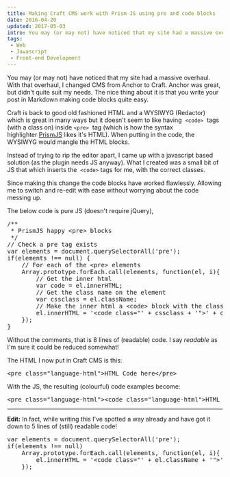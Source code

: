 ```yaml
---
title: Making Craft CMS work with Prism JS using pre and code blocks
date: 2016-04-20
updated: 2017-05-03
intro: You may (or may not) have noticed that my site had a massive overhaul. With that overhaul, I changed CMS from Anchor to Craft. Anchor was great, but didn't ...
tags:
 - Web
 - Javascript
 - Front-end Development
---
```


<p>You may (or may not) have noticed that my site had a massive overhaul. With that overhaul, I changed CMS&nbsp;from Anchor to Craft. Anchor was great, but didn't quite suit my needs. The nice thing about it is that&nbsp;you write your post in Markdown making code blocks quite easy.&nbsp;</p>
<p>Craft is back to good old fashioned HTML and a WYSIWYG (Redactor) which is great in many ways but&nbsp;it doesn't seem to like having&nbsp;&nbsp;<code>&lt;code&gt;</code>&nbsp;&nbsp;tags (with a class on) inside&nbsp;<code>&lt;pre&gt;</code>&nbsp;&nbsp;tag (which is how the syntax highlighter&nbsp;<a href="http://prismjs.com/">PrismJS</a>&nbsp;likes it's HTML). When putting in the code, the WYSIWYG would mangle the HTML&nbsp;blocks.<br></p>
<p>Instead of trying to rip the editor apart, I&nbsp;came up with a javascript based solution (as the plugin needs JS anyway). What I created was a small bit of JS&nbsp;that which inserts the&nbsp;&nbsp;<code>&lt;code&gt;</code>&nbsp;tags for me, with the correct classes.</p>
<p>Since making this change the code blocks have worked flawlessly. Allowing me to switch and re-edit with ease without worrying about the code messing up.</p>
<p>The below code is pure JS (doesn't require jQuery),</p>
<pre class="language-javascript">/**
 * PrismJS happy &lt;pre&gt; blocks
 */
// Check a pre tag exists
var elements = document.querySelectorAll('pre');
if(elements !== null) {
    // For each of the &lt;pre&gt; elements
    Array.prototype.forEach.call(elements, function(el, i){
        // Get the inner html
        var code = el.innerHTML;
        // Get the class name on the element
        var cssclass = el.className;
        // Make the inner html a &lt;code&gt; block with the class and code inside
        el.innerHTML = '&lt;code class="' + cssclass + '"&gt;' + code + '&lt;/code&gt;';
    });
}
</pre>
<p>Without the comments, that is 8 lines of (readable) code. I say <em>readable</em> as I'm sure it could be reduced somewhat!</p>
<p>The HTML&nbsp;I now put in Craft CMS&nbsp;is this:</p>
<pre class="language-html">&lt;pre class="language-html"&gt;HTML Code here&lt;/pre&gt;</pre>
<p>With the JS, the resulting (colourful)&nbsp;code examples become:</p>
<pre class="language-html">&lt;pre class="language-html"&gt;&lt;code class="language-html"&gt;HTML Code here&lt;/code&gt;&lt;/pre&gt;</pre>
<hr>
<p><strong>Edit:</strong> In fact, while writing this I've spotted a way already and have got it down to 5 lines of (still) readable code!</p>
<pre class="language-javascript">var elements = document.querySelectorAll('pre');
if(elements !== null)
    Array.prototype.forEach.call(elements, function(el, i){
        el.innerHTML = '&lt;code class="' + el.className + '"&gt;' +  el.innerHTML + '&lt;/code&gt;';
    });</pre>